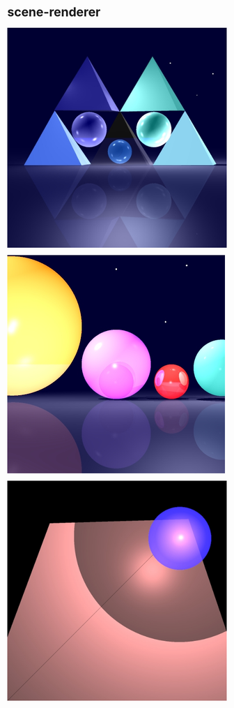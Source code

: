 # scene-renderer

![Image of Yaktocat](https://github.com/nehoraLevy/scene-render/blob/main/IME5780-E4-9783-6074/IME5780-E4-9783-6074/finalProject2.jpg)


![Image of Yaktocat](https://github.com/nehoraLevy/scene-render/blob/main/IME5780-E4-9783-6074/IME5780-E4-9783-6074/finalProject.jpg)


![Image of Yaktocat](https://github.com/nehoraLevy/scene-render/blob/main/IME5780-E4-9783-6074/IME5780-E4-9783-6074/shadow%20with%20transparency.jpg)
